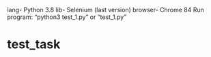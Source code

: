 lang- Python 3.8
lib- Selenium (last version)
browser- Chrome 84
Run program: “python3 test_1.py” or “test_1.py”
# test_task
